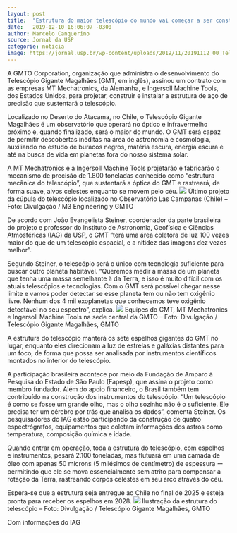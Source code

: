```yaml
---
layout: post
title:  "Estrutura do maior telescópio do mundo vai começar a ser construída no Atacama"
date:   2019-12-10 16:06:07 -0300
author: Marcelo Canquerino
source: Jornal da USP
categorie: noticia
image: https://jornal.usp.br/wp-content/uploads/2019/11/20191112_00_Telescopio-GMTO.jpg
---
```


A GMTO Corporation, organização que administra o desenvolvimento do Telescópio Gigante Magalhães (GMT, em inglês), assinou um contrato com as empresas MT Mechatronics, da Alemanha,  e Ingersoll Machine Tools, dos Estados Unidos, para projetar, construir e instalar a estrutura de aço de precisão que sustentará o telescópio. 

Localizado no Deserto do Atacama, no Chile, o Telescópio Gigante Magalhães é um observatório que operará no óptico e infravermelho próximo e, quando finalizado, será o maior do mundo. O GMT será capaz de permitir descobertas inéditas na área de astronomia e cosmologia, auxiliando no estudo de buracos negros, matéria escura, energia escura e até na busca de vida em planetas fora do nosso sistema solar. 

A MT Mechatronics e a Ingersoll Machine Tools projetarão e fabricarão o mecanismo de precisão de 1.800 toneladas conhecido como “estrutura mecânica do telescópio”, que sustentará a óptica do GMT e rastreará, de forma suave, alvos celestes enquanto se movem pelo céu. 
![](https://jornal.usp.br/wp-content/uploads/2019/11/20191112_01_Telescopio-GMTO-768x403.jpg)
Último projeto da cúpula do telescópio localizado no Observatório Las Campanas (Chile) – Foto: Divulgação / M3 Engineering y GMTO

De acordo com João Evangelista Steiner, coordenador da parte brasileira do projeto e professor do Instituto de Astronomia, Geofísica e Ciências Atmosféricas (IAG) da USP, o GMT “terá uma área coletora de luz 100 vezes maior do que de um telescópio espacial, e a nitidez das imagens dez vezes melhor”. 

Segundo Steiner, o telescópio será o único com tecnologia suficiente para buscar outro planeta habitável. “Queremos medir a massa de um planeta que tenha uma massa semelhante à da Terra, e isso é muito difícil com os atuais telescópios e tecnologias. Com o GMT será possível chegar nesse limite e vamos poder detectar se esse planeta tem ou não tem oxigênio livre. Nenhum dos 4 mil exoplanetas que conhecemos teve oxigênio detectável no seu espectro”, explica. 
![](https://jornal.usp.br/wp-content/uploads/2019/11/20191112_Equipe-telescopio-GMT-768x403.jpeg)
Equipes do GMT, MT Mechatronics e Ingersoll Machine Tools na sede central da GMTO – Foto: Divulgação / Telescópio Gigante Magalhães, GMTO

A estrutura do telescópio manterá os sete espelhos gigantes do GMT no lugar, enquanto eles direcionam a luz de estrelas e galáxias distantes para um foco, de forma que possa ser analisada por instrumentos científicos montados no interior do telescópio. 

A participação brasileira acontece por meio da Fundação de Amparo à Pesquisa do Estado de São Paulo (Fapesp), que assina o projeto como membro fundador. Além do apoio financeiro, o Brasil também tem contribuído na construção dos instrumentos do telescópio. “Um telescópio é como se fosse um grande olho, mas o olho sozinho não é o suficiente. Ele precisa ter um cérebro por trás que analisa os dados”, comenta Steiner. Os pesquisadores do IAG estão participando da construção de quatro espectrógrafos, equipamentos que coletam informações dos astros como temperatura, composição química e idade. 

Quando entrar em operação, toda a estrutura do telescópio, com espelhos e instrumentos, pesará 2.100 toneladas, mas flutuará em uma camada de óleo com apenas 50 mícrons (5 milésimos de centímetro) de espessura ー permitindo que ele se mova essencialmente sem atrito para compensar a rotação da Terra, rastreando corpos celestes em seu arco através do céu. 

Espera-se que a estrutura seja entregue ao Chile no final de 2025 e esteja pronta para receber os espelhos em 2028.
![](https://jornal.usp.br/wp-content/uploads/2019/11/20191112_Telescopio-GMTO-768x403.jpg)
Ilustração da estrutura do telescópio – Foto: Divulgação / Telescópio Gigante Magalhães, GMTO

Com informações do IAG
